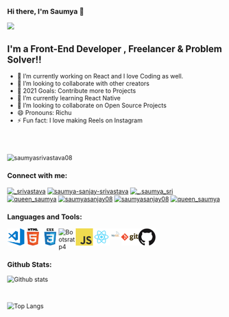 <br />


### Hi there, I'm Saumya 👋
![](https://komarev.com/ghpvc/?username=your-github-saumyasrivastava08)
<br />

## I'm a Front-End Developer , Freelancer &amp; Problem Solver!!

- 🌱 I’m currently working on React and I love Coding as well.
- 👯 I’m looking to collaborate with other creators
- 🥅 2021 Goals: Contribute more to Projects 
- 🌱 I’m currently learning React Native  
- 👯 I’m looking to collaborate on Open Source Projects
- 😄 Pronouns: Richu
- ⚡ Fun fact: I love making Reels on Instagram

<br />
<br />




<p><img align="center" src="https://github-readme-streak-stats.herokuapp.com/?user=saumyasrivastava08&" alt="saumyasrivastava08" /></p>

### Connect with me:

<p align="left">
<a href="https://twitter.com/_srivastava" target="blank"><img align="center" src="https://cdn.jsdelivr.net/npm/simple-icons@3.0.1/icons/twitter.svg" alt="_srivastava" height="30" width="40" /></a>
<a href="https://linkedin.com/in/saumya-sanjay-srivastava" target="blank"><img align="center" src="https://cdn.jsdelivr.net/npm/simple-icons@3.0.1/icons/linkedin.svg" alt="saumya-sanjay-srivastava" height="30" width="40" /></a>
<a href="https://instagram.com/_.saumya_sri" target="blank"><img align="center" src="https://cdn.jsdelivr.net/npm/simple-icons@3.0.1/icons/instagram.svg" alt="_.saumya_sri" height="30" width="40" /></a>
<a href="https://www.codechef.com/users/queen_saumya" target="blank"><img align="center" src="https://cdn.jsdelivr.net/npm/simple-icons@3.1.0/icons/codechef.svg" alt="queen_saumya" height="30" width="40" /></a>
<a href="https://www.hackerrank.com/saumyasanjay08" target="blank"><img align="center" src="https://cdn.jsdelivr.net/npm/simple-icons@3.0.1/icons/hackerrank.svg" alt="saumyasanjay08" height="30" width="40" /></a>
<a href="https://codeforces.com/profile/saumyasanjay08" target="blank"><img align="center" src="https://cdn.jsdelivr.net/npm/simple-icons@3.0.1/icons/codeforces.svg" alt="saumyasanjay08" height="30" width="40" /></a>
<a href="https://auth.geeksforgeeks.org/user/queen_saumya" target="blank"><img align="center" src="https://cdn.jsdelivr.net/npm/simple-icons@3.0.1/icons/geeksforgeeks.svg" alt="queen_saumya" height="30" width="40" /></a>
</p>


### Languages and Tools:

[<img align="left" alt="Visual Studio Code" width="40px" src="https://raw.githubusercontent.com/github/explore/80688e429a7d4ef2fca1e82350fe8e3517d3494d/topics/visual-studio-code/visual-studio-code.png" />](https://visualstudio.microsoft.com/)
[<img align="left" alt="HTML5" width="40px" src="https://raw.githubusercontent.com/github/explore/80688e429a7d4ef2fca1e82350fe8e3517d3494d/topics/html/html.png" />](https://www.w3schools.com/html/)
[<img align="left" alt="CSS3" width="40px" src="https://raw.githubusercontent.com/github/explore/80688e429a7d4ef2fca1e82350fe8e3517d3494d/topics/css/css.png" />](https://www.w3schools.com/css/default.asp)
[<img align="left" alt="Bootsratp4" width="40px" src="https://download.logo.wine/logo/Bootstrap_(front-end_framework)/Bootstrap_(front-end_framework)-Logo.wine.png" />](https://getbootstrap.com/docs/4.0/getting-started/introduction/)
[<img align="left" alt="JavaScript" width="40px" src="https://raw.githubusercontent.com/github/explore/80688e429a7d4ef2fca1e82350fe8e3517d3494d/topics/javascript/javascript.png" />](https://www.w3schools.com/js/default.asp)
[<img align="left" alt="React" width="40px" src="https://raw.githubusercontent.com/github/explore/80688e429a7d4ef2fca1e82350fe8e3517d3494d/topics/react/react.png" />](https://reactjs.org/docs/getting-started.html)
<!-- 
[<img align="left" alt="GraphQL" width="26px" src="https://raw.githubusercontent.com/github/explore/80688e429a7d4ef2fca1e82350fe8e3517d3494d/topics/graphql/graphql.png" />]
[<img align="left" alt="Node.js" width="26px" src="https://raw.githubusercontent.com/github/explore/80688e429a7d4ef2fca1e82350fe8e3517d3494d/topics/nodejs/nodejs.png" />]
[<img align="left" alt="Deno" width="26px" src="https://raw.githubusercontent.com/github/explore/361e2821e2dea67711cde99c9c40ed357061cf27/topics/deno/deno.png" />]
[<img align="left" alt="SQL" width="26px" src="https://raw.githubusercontent.com/github/explore/80688e429a7d4ef2fca1e82350fe8e3517d3494d/topics/sql/sql.png" />][webdevplaylist]

[<img align="left" alt="MongoDB" width="26px" src="https://raw.githubusercontent.com/github/explore/80688e429a7d4ef2fca1e82350fe8e3517d3494d/topics/mongodb/mongodb.png" />] -->
[<img align="left" alt="MySQL" width="26px" src="https://raw.githubusercontent.com/github/explore/80688e429a7d4ef2fca1e82350fe8e3517d3494d/topics/mysql/mysql.png" />](https://www.w3schools.com/sql/default.asp)
[<img align="left" alt="Git" width="40px" src="https://raw.githubusercontent.com/github/explore/80688e429a7d4ef2fca1e82350fe8e3517d3494d/topics/git/git.png" />](https://git-scm.com/doc)
[<img align="left" alt="GitHub" width="40px" src="https://raw.githubusercontent.com/github/explore/78df643247d429f6cc873026c0622819ad797942/topics/github/github.png" />](https://docs.github.com/en)


<br />
<br />
<br />

### Github Stats:

![Github stats](https://github-readme-stats.vercel.app/api/?username=saumyasrivastava08&show_icons=true&title_color=fff&icon_color=79ff97&text_color=9f9f9f&bg_color=151515)


<br />


![Top Langs](https://github-readme-stats.vercel.app/api/top-langs/?username=saumyasrivastava08&theme=tokyonight)

<br />
<br />

